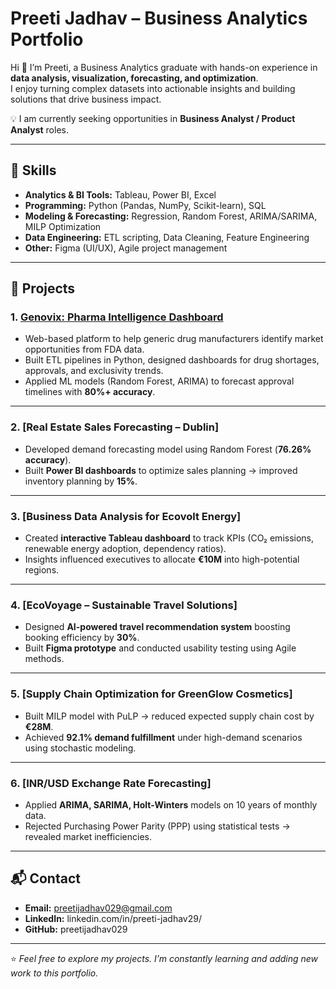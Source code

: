 

# Preeti Jadhav – Business Analytics Portfolio

Hi 👋 I’m Preeti, a Business Analytics graduate with hands-on experience in **data analysis, visualization, forecasting, and optimization**.  
I enjoy turning complex datasets into actionable insights and building solutions that drive business impact.  

💡 I am currently seeking opportunities in **Business Analyst / Product Analyst** roles.  

---

## 🔧 Skills  
- **Analytics & BI Tools:** Tableau, Power BI, Excel  
- **Programming:** Python (Pandas, NumPy, Scikit-learn), SQL  
- **Modeling & Forecasting:** Regression, Random Forest, ARIMA/SARIMA, MILP Optimization  
- **Data Engineering:** ETL scripting, Data Cleaning, Feature Engineering  
- **Other:** Figma (UI/UX), Agile project management  

---

## 📂 Projects  

### 1. [Genovix: Pharma Intelligence Dashboard](https://github.com/preetijadhav029/business-analytics-portfolio/tree/main/Genovix)
- Web-based platform to help generic drug manufacturers identify market opportunities from FDA data.  
- Built ETL pipelines in Python, designed dashboards for drug shortages, approvals, and exclusivity trends.  
- Applied ML models (Random Forest, ARIMA) to forecast approval timelines with **80%+ accuracy**.  

---

### 2. [Real Estate Sales Forecasting – Dublin]
- Developed demand forecasting model using Random Forest (**76.26% accuracy**).  
- Built **Power BI dashboards** to optimize sales planning → improved inventory planning by **15%**.  

---

### 3. [Business Data Analysis for Ecovolt Energy]
- Created **interactive Tableau dashboard** to track KPIs (CO₂ emissions, renewable energy adoption, dependency ratios).  
- Insights influenced executives to allocate **€10M** into high-potential regions.  

---

### 4. [EcoVoyage – Sustainable Travel Solutions]
- Designed **AI-powered travel recommendation system** boosting booking efficiency by **30%**.  
- Built **Figma prototype** and conducted usability testing using Agile methods.  

---

### 5. [Supply Chain Optimization for GreenGlow Cosmetics]
- Built MILP model with PuLP → reduced expected supply chain cost by **€28M**.  
- Achieved **92.1% demand fulfillment** under high-demand scenarios using stochastic modeling.  

---

### 6. [INR/USD Exchange Rate Forecasting]
- Applied **ARIMA, SARIMA, Holt-Winters** models on 10 years of monthly data.  
- Rejected Purchasing Power Parity (PPP) using statistical tests → revealed market inefficiencies.  

---

## 📬 Contact  
- **Email:** preetijadhav029@gmail.com
- **LinkedIn:** linkedin.com/in/preeti-jadhav29/  
- **GitHub:** preetijadhav029

---
⭐️ *Feel free to explore my projects. I’m constantly learning and adding new work to this portfolio.*  
